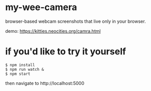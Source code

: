 # my-wee-camera

browser-based webcam screenshots that live only in your
browser.

demo: https://kitties.neocities.org/camra.html

# if you'd like to try it yourself

```
$ npm install
$ npm run watch &
$ npm start
```

then navigate to http://localhost:5000
